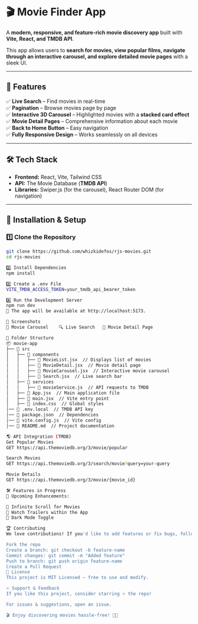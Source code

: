 # 🎬 Movie Finder App

A **modern, responsive, and feature-rich movie discovery app** built with **Vite, React, and TMDB API**. 

This app allows users to **search for movies, view popular films, navigate through an interactive carousel, and explore detailed movie pages** with a sleek UI.

---

## 🚀 Features

✅ **Live Search** – Find movies in real-time  
✅ **Pagination** – Browse movies page by page  
✅ **Interactive 3D Carousel** – Highlighted movies with a **stacked card effect**  
✅ **Movie Detail Pages** – Comprehensive information about each movie  
✅ **Back to Home Button** – Easy navigation  
✅ **Fully Responsive Design** – Works seamlessly on all devices  

---

## 🛠️ **Tech Stack**

- **Frontend:** React, Vite, Tailwind CSS
- **API:** The Movie Database (**TMDB API**)
- **Libraries:** Swiper.js (for the carousel), React Router DOM (for navigation)

---

## 🔧 **Installation & Setup**

### **1️⃣ Clone the Repository**
```sh
git clone https://github.com/whizkidefos/rjs-movies.git
cd rjs-movies

2️⃣ Install Dependencies
npm install

3️⃣ Create a .env File
VITE_TMDB_ACCESS_TOKEN=your_tmdb_api_bearer_token

4️⃣ Run the Development Server
npm run dev
📌 The app will be available at http://localhost:5173.

📸 Screenshots
🎡 Movie Carousel	🔍 Live Search	📜 Movie Detail Page

📌 Folder Structure
📦 movie-app
├── 📂 src
│   ├── 📂 components
│   │   ├── 📄 MovieList.jsx  // Displays list of movies
│   │   ├── 📄 MovieDetail.jsx  // Movie detail page
│   │   ├── 📄 MovieCarousel.jsx  // Interactive movie carousel
│   │   ├── 📄 Search.jsx  // Live search bar
│   ├── 📂 services
│   │   ├── 📄 movieService.js  // API requests to TMDB
│   ├── 📄 App.jsx  // Main application file
│   ├── 📄 main.jsx  // Vite entry point
│   ├── 📄 index.css  // Global styles
│── 📄 .env.local  // TMDB API key
│── 📄 package.json  // Dependencies
│── 📄 vite.config.js  // Vite config
│── 📄 README.md  // Project documentation

🌎 API Integration (TMDB)
Get Popular Movies
GET https://api.themoviedb.org/3/movie/popular

Search Movies
GET https://api.themoviedb.org/3/search/movie?query=your-query

Movie Details
GET https://api.themoviedb.org/3/movie/{movie_id}

🛠️ Features in Progress
🚧 Upcoming Enhancements:

🔄 Infinite Scroll for Movies
🎥 Watch Trailers within the App
🌙 Dark Mode Toggle

🏆 Contributing
We love contributions! If you'd like to add features or fix bugs, follow these steps:

Fork the repo
Create a branch: git checkout -b feature-name
Commit changes: git commit -m "Added feature"
Push to branch: git push origin feature-name
Create a Pull Request
📜 License
This project is MIT Licensed – free to use and modify.

⭐ Support & Feedback
If you like this project, consider starring ⭐ the repo!

For issues & suggestions, open an issue.

🎬 Enjoy discovering movies hassle-free! 🍿🚀